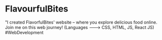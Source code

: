 # FlavourfulBites
"I created FlavorfulBites' website – where you explore delicious food online. Join me on this web journey! (Languages ---> CSS, HTML, JS, React JS) #WebDevelopment
